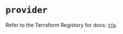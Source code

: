 # `provider`

Refer to the Terraform Registory for docs: [`tfe`](https://registry.terraform.io/providers/hashicorp/tfe/0.51.0/docs).
